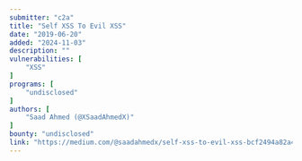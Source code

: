```yaml
---
submitter: "c2a"
title: "Self XSS To Evil XSS"
date: "2019-06-20"
added: "2024-11-03"
description: ""
vulnerabilities: [
    "XSS"
]
programs: [
    "undisclosed"
]
authors: [
    "Saad Ahmed (@XSaadAhmedX)"
]
bounty: "undisclosed"
link: "https://medium.com/@saadahmedx/self-xss-to-evil-xss-bcf2494a82a4"
---
```




